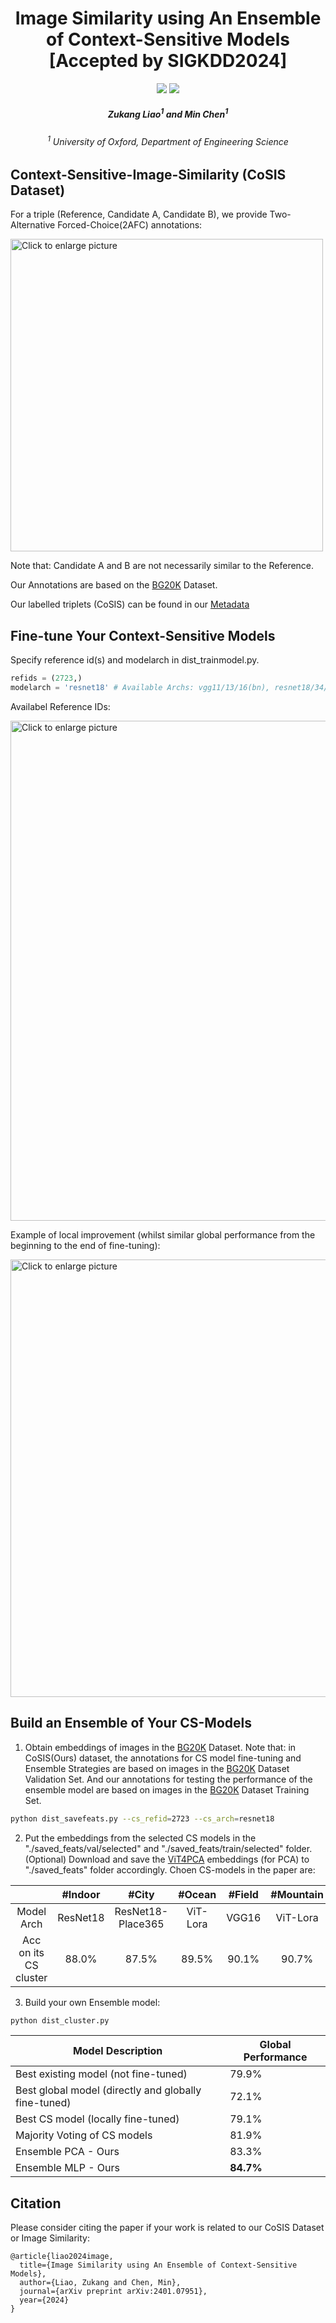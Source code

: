 <h1 align="center">Image Similarity using An Ensemble of Context-Sensitive Models [Accepted by SIGKDD2024]</h1>


<p align="center">
<a href="https://arxiv.org/abs/2401.07951"><img  src="https://img.shields.io/badge/Arxiv-Paper-blue" ></a>
<a href="https://drive.google.com/drive/folders/1N5IE7FEevMiVTxeS92d_fanmDH9_d2kY"><img  src="https://img.shields.io/badge/google_drive-CoSIS-green" ></a>
</p>


<h5 align="center"><em>Zukang Liao<sup>1</sup> and Min Chen<sup>1</em></h5>
<h6 align="center"><sup>1</sup> University of Oxford, Department of Engineering Science</h6>

## Context-Sensitive-Image-Similarity (CoSIS Dataset)
For a triple (Reference, Candidate A, Candidate B), we provide Two-Alternative Forced-Choice(2AFC) annotations:

<img src="https://drive.google.com/uc?export=view&id=1zTETyLsvdBO_Smwj1XQxOxrTcG4fbQsF" style="width: 500px; max-width: 100%; height: auto" title="Click to enlarge picture" />

Note that: Candidate A and B are not necessarily similar to the Reference.

Our Annotations are based on the [BG20K](https://github.com/JizhiziLi/GFM?tab=readme-ov-file#bg-20k) Dataset.

Our labelled triplets (CoSIS) can be found in our [Metadata](https://github.com/Zukang-Liao/Context-Sensitive-Image-Similarity/blob/main/metadata)

## Fine-tune Your Context-Sensitive Models
Specify reference id(s) and modelarch in dist_trainmodel.py.
```python
refids = (2723,)
modelarch = 'resnet18' # Available Archs: vgg11/13/16(bn), resnet18/34/50, resnet18-place365, cvnet, lora-vit, vit
```

Availabel Reference IDs:

<img src="https://drive.google.com/uc?export=view&id=1-PW_7PxMF2G-7HcU4VyBqWvQuUBHeaaj" style="width: 800px; max-width: 100%; height: auto" title="Click to enlarge picture" />


Example of local improvement (whilst similar global performance from the beginning to the end of fine-tuning):

<img src="https://drive.google.com/uc?export=view&id=1O3nRDwvMI7I2EaPC-23JPx2UKzkaRf1b" style="width: 700px; max-width: 100%; height: auto" title="Click to enlarge picture" />

## Build an Ensemble of Your CS-Models
1. Obtain embeddings of images in the [BG20K](https://github.com/JizhiziLi/GFM?tab=readme-ov-file#bg-20k) Dataset. Note that: in CoSIS(Ours) dataset, the annotations for CS model fine-tuning and Ensemble Strategies are based on images in the [BG20K](https://github.com/JizhiziLi/GFM?tab=readme-ov-file#bg-20k) Dataset Validation Set. And our annotations for testing the performance of the ensemble model are based on images in the [BG20K](https://github.com/JizhiziLi/GFM?tab=readme-ov-file#bg-20k) Dataset Training Set.


```bash
python dist_savefeats.py --cs_refid=2723 --cs_arch=resnet18
```

2. Put the embeddings from the selected CS models in the "./saved_feats/val/selected" and "./saved_feats/train/selected" folder.(Optional) Download and save the [ViT4PCA](https://drive.google.com/drive/folders/1pEgXO3GnivLrfQOfqr-jNQHad_AziQxL) embeddings (for PCA) to "./saved_feats" folder accordingly. Choen CS-models in the paper are:

| | #Indoor | #City | #Ocean | #Field | #Mountain | #Forest | #Flower | #Abstract |
| :----:| :----: | :----: | :----: |  :----: |  :----: |  :----: |  :----: | :---:|
|Model Arch| ResNet18 | ResNet18-Place365 | ViT-Lora | VGG16 | ViT-Lora | ViT-Lora | ViT-Lora | ResNet-Place365 |
|Acc on its CS cluster| 88.0% | 87.5% | 89.5% | 90.1% | 90.7% | 86.2% | 86.8% | 83.8% |

3. Build your own Ensemble model:

```bash
python dist_cluster.py
```

| Model Description | Global Performance |
|-|-|
| Best existing model (not fine-tuned) | 79.9% |
| Best global model (directly and globally fine-tuned) | 72.1% |
| Best CS model (locally fine-tuned) | 79.1% |
| Majority Voting of CS models | 81.9% |
| Ensemble PCA - Ours | 83.3% |
| Ensemble MLP - Ours | **84.7%** |


## Citation
Please consider citing the paper if your work is related to our CoSIS Dataset or Image Similarity:
```
@article{liao2024image,
  title={Image Similarity using An Ensemble of Context-Sensitive Models},
  author={Liao, Zukang and Chen, Min},
  journal={arXiv preprint arXiv:2401.07951},
  year={2024}
}
```
